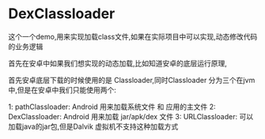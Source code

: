 # DexClassloader
这个一个demo,用来实现加载class文件,如果在实际项目中可以实现,动态修改代码的业务逻辑

首先在安卓中如果我们想实现的动态加载,比如知道安卓的底层运行原理,

首先安卓底层下载的时候使用的是 Classloader,同时Classloader 分为三个在jvm中,但是在安卓中我们只能使用两个:

1: pathClassloader: Android 用来加载系统文件 和 应用的主文件
2: DexClassloader: Android 用来加载 jar/apk/dex 文件 
3: URLClassloader: 可以加载java的jar包,但是Dalvik 虚拟机不支持这种加载方式



